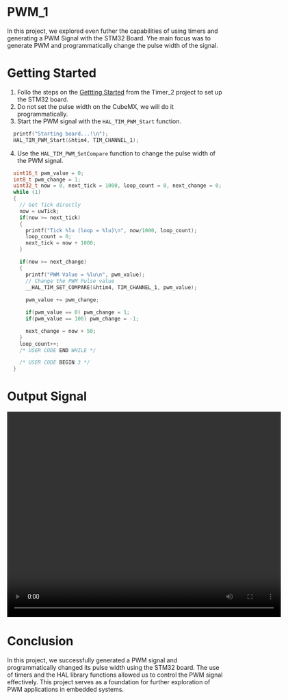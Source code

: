 # PWM_1

In this project, we explored even futher the capabilities of using timers and generating a PWM Signal with the STM32 Board. Yhe main focus was to generate PWM and programmatically change the pulse width of the signal. 

# Getting Started

1. Follo the steps on the [Gettting Started](https://github.com/hexbacon/STM32/tree/main/Timer_2) from the Timer_2 project to set up the STM32 board.
2. Do not set the pulse width on the CubeMX, we will do it programmatically.
3. Start the PWM signal with the `HAL_TIM_PWM_Start` function.
```c
  printf("Starting board...!\n");
  HAL_TIM_PWM_Start(&htim4, TIM_CHANNEL_1);
```
4. Use the `HAL_TIM_PWM_SetCompare` function to change the pulse width of the PWM signal.
```c
  uint16_t pwm_value = 0;
  int8_t pwm_change = 1;
  uint32_t now = 0, next_tick = 1000, loop_count = 0, next_change = 0;;
  while (1)
  {
    // Get Tick directly
    now = uwTick;
    if(now >= next_tick)
    {
      printf("Tick %lu (loop = %lu)\n", now/1000, loop_count);
      loop_count = 0;
      next_tick = now + 1000;
    }

    if(now >= next_change)
    {
      printf("PWM Value = %lu\n", pwm_value);
      // Change the PWM Pulse value
      __HAL_TIM_SET_COMPARE(&htim4, TIM_CHANNEL_1, pwm_value);
      
      pwm_value += pwm_change;

      if(pwm_value == 0) pwm_change = 1;
      if(pwm_value == 100) pwm_change = -1;

      next_change = now + 50;
    }
    loop_count++;
    /* USER CODE END WHILE */

    /* USER CODE BEGIN 3 */
  }
```

# Output Signal 
<video src="./Vid/PWM Ouput.mov" width="640" height="480"  autoplay loop></video>

# Conclusion
In this project, we successfully generated a PWM signal and programmatically changed its pulse width using the STM32 board. The use of timers and the HAL library functions allowed us to control the PWM signal effectively. This project serves as a foundation for further exploration of PWM applications in embedded systems.